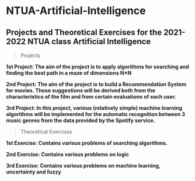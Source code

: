 # NTUA-Artificial-Intelligence

## Projects and Theoretical Exercises for the 2021-2022 NTUA class Artificial Intelligence

> Projects

<b>1st Project: The aim of the project is to apply algorithms for searching and finding the best path in a maze of dimensions N×N </b>

<b>2nd Project: The aim of the project is to build a Recommendation System for movies. These suggestions will be derived both from the characteristics of the film and from certain evaluations of each user. </b>

<b>3rd Project: In this project, various (relatively simple) machine learning algorithms will be implemented for the automatic recognition between 3 music genres from the data provided by the Spotify service.</b>

> Theoretical Exercises

<b>1st Exercise: Contains various problems of searching algorithms. </b>

<b>2nd Exercise: Contains various problems on logic </b>

<b>3rd Exercise: Contains various problems on machine learning, uncertainty and fuzzy </b>
